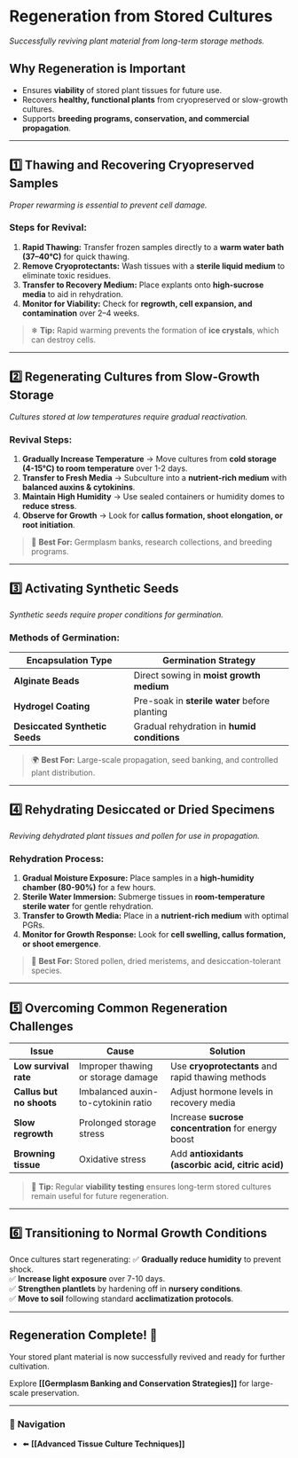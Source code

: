 # **Regeneration from Stored Cultures**
_Successfully reviving plant material from long-term storage methods._

## **Why Regeneration is Important**
- Ensures **viability** of stored plant tissues for future use.
- Recovers **healthy, functional plants** from cryopreserved or slow-growth cultures.
- Supports **breeding programs, conservation, and commercial propagation**.

---

## **1️⃣ Thawing and Recovering Cryopreserved Samples**
_Proper rewarming is essential to prevent cell damage._

### **Steps for Revival:**
1. **Rapid Thawing:** Transfer frozen samples directly to a **warm water bath (37–40°C)** for quick thawing.
2. **Remove Cryoprotectants:** Wash tissues with a **sterile liquid medium** to eliminate toxic residues.
3. **Transfer to Recovery Medium:** Place explants onto **high-sucrose media** to aid in rehydration.
4. **Monitor for Viability:** Check for **regrowth, cell expansion, and contamination** over 2–4 weeks.

> ❄ **Tip:** Rapid warming prevents the formation of **ice crystals**, which can destroy cells.

---

## **2️⃣ Regenerating Cultures from Slow-Growth Storage**
_Cultures stored at low temperatures require gradual reactivation._

### **Revival Steps:**
1. **Gradually Increase Temperature** → Move cultures from **cold storage (4-15°C) to room temperature** over 1-2 days.
2. **Transfer to Fresh Media** → Subculture into a **nutrient-rich medium** with **balanced auxins & cytokinins**.
3. **Maintain High Humidity** → Use sealed containers or humidity domes to **reduce stress**.
4. **Observe for Growth** → Look for **callus formation, shoot elongation, or root initiation**.

> 🌱 **Best For:** Germplasm banks, research collections, and breeding programs.

---

## **3️⃣ Activating Synthetic Seeds**
_Synthetic seeds require proper conditions for germination._

### **Methods of Germination:**
| **Encapsulation Type** | **Germination Strategy** |
|----------------|------------------|
| **Alginate Beads** | Direct sowing in **moist growth medium** |
| **Hydrogel Coating** | Pre-soak in **sterile water** before planting |
| **Desiccated Synthetic Seeds** | Gradual rehydration in **humid conditions** |

> 🌍 **Best For:** Large-scale propagation, seed banking, and controlled plant distribution.

---

## **4️⃣ Rehydrating Desiccated or Dried Specimens**
_Reviving dehydrated plant tissues and pollen for use in propagation._

### **Rehydration Process:**
1. **Gradual Moisture Exposure:** Place samples in a **high-humidity chamber (80-90%)** for a few hours.
2. **Sterile Water Immersion:** Submerge tissues in **room-temperature sterile water** for gentle rehydration.
3. **Transfer to Growth Media:** Place in a **nutrient-rich medium** with optimal PGRs.
4. **Monitor for Growth Response:** Look for **cell swelling, callus formation, or shoot emergence**.

> 🔬 **Best For:** Stored pollen, dried meristems, and desiccation-tolerant species.

---

## **5️⃣ Overcoming Common Regeneration Challenges**
| **Issue** | **Cause** | **Solution** |
|----------|----------|------------|
| **Low survival rate** | Improper thawing or storage damage | Use **cryoprotectants** and rapid thawing methods |
| **Callus but no shoots** | Imbalanced auxin-to-cytokinin ratio | Adjust hormone levels in recovery media |
| **Slow regrowth** | Prolonged storage stress | Increase **sucrose concentration** for energy boost |
| **Browning tissue** | Oxidative stress | Add **antioxidants (ascorbic acid, citric acid)** |

> 🚀 **Tip:** Regular **viability testing** ensures long-term stored cultures remain useful for future regeneration.

---

## **6️⃣ Transitioning to Normal Growth Conditions**
Once cultures start regenerating:
✅ **Gradually reduce humidity** to prevent shock.  
✅ **Increase light exposure** over 7-10 days.  
✅ **Strengthen plantlets** by hardening off in **nursery conditions**.  
✅ **Move to soil** following standard **acclimatization protocols**.

---

## **Regeneration Complete! 🎉**
Your stored plant material is now successfully revived and ready for further cultivation.

Explore **[[Germplasm Banking and Conservation Strategies]]** for large-scale preservation.

---

### 🔗 **Navigation**
- ⬅️ **[[Advanced Tissue Culture Techniques]]**
